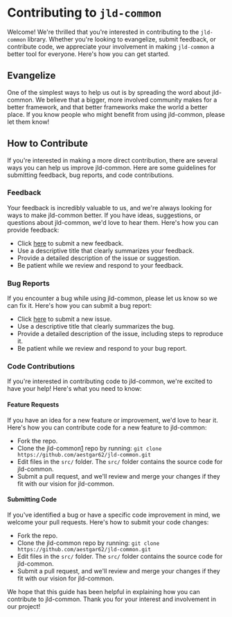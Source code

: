 # Contributing to `jld-common`

Welcome! We're thrilled that you're interested in contributing to the `jld-common` library. Whether you're looking to evangelize, submit feedback, or contribute code, we appreciate your involvement in making `jld-common` a better tool for everyone. Here's how you can get started.

## Evangelize

One of the simplest ways to help us out is by spreading the word about jld-common. We believe that a bigger, more involved community makes for a better framework, and that better frameworks make the world a better place. If you know people who might benefit from using jld-common, please let them know!

## How to Contribute

If you're interested in making a more direct contribution, there are several ways you can help us improve jld-common. Here are some guidelines for submitting feedback, bug reports, and code contributions.

### Feedback

Your feedback is incredibly valuable to us, and we're always looking for ways to make jld-common better. If you have ideas, suggestions, or questions about jld-common, we'd love to hear them. Here's how you can provide feedback:

- Click [here][2] to submit a new feedback.
- Use a descriptive title that clearly summarizes your feedback.
- Provide a detailed description of the issue or suggestion.
- Be patient while we review and respond to your feedback.

### Bug Reports

If you encounter a bug while using jld-common, please let us know so we can fix it. Here's how you can submit a bug report:

- Click [here][2] to submit a new issue.
- Use a descriptive title that clearly summarizes the bug.
- Provide a detailed description of the issue, including steps to reproduce it.
- Be patient while we review and respond to your bug report.

### Code Contributions

If you're interested in contributing code to jld-common, we're excited to have your help! Here's what you need to know:

#### Feature Requests

If you have an idea for a new feature or improvement, we'd love to hear it. Here's how you can contribute code for a new feature to jld-common:

- Fork the repo.
- Clone the jld-common[1] repo by running:
  `git clone https://github.com/aestgar62/jld-common.git`
- Edit files in the `src/` folder. The `src/` folder contains the source code for jld-common.
- Submit a pull request, and we'll review and merge your changes if they fit with our vision for jld-common.

#### Submitting Code

If you've identified a bug or have a specific code improvement in mind, we welcome your pull requests. Here's how to submit your code changes:

- Fork the repo.
- Clone the jld-common repo by running:
  `git clone https://github.com/aestgar62/jld-common.git`
- Edit files in the `src/` folder. The `src/` folder contains the source code for jld-common.
- Submit a pull request, and we'll review and merge your changes if they fit with our vision for jld-common.

We hope that this guide has been helpful in explaining how you can contribute to jld-common. Thank you for your interest and involvement in our project!

[1]: https://github.com/aestgar62/jld-common
[2]: https://github.com/aestgar62/jld-common/issues/new
